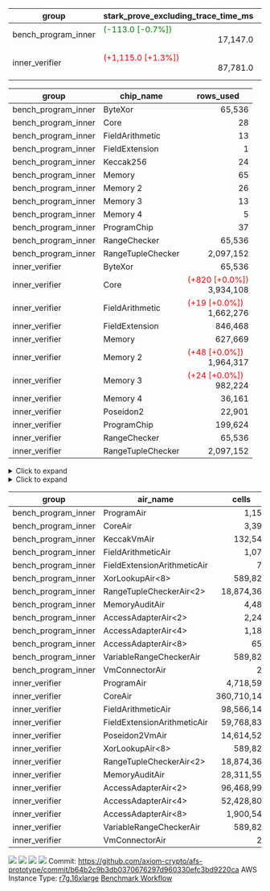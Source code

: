 | group | stark_prove_excluding_trace_time_ms | total_cells | total_cells_used | total_proof_time_ms | trace_gen_time_ms | verify_program_compile_ms |
| --- | --- | --- | --- | --- | --- | --- |
| bench_program_inner | <span style="color: green">(-113.0 [-0.7%])</span> <div style='text-align: right'>17,147.0</div>  | <div style='text-align: right'>20,200,833</div>  | <div style='text-align: right'>2,308,931</div>  | <span style="color: green">(-113.0 [-0.7%])</span> <div style='text-align: right'>17,215.0</div>  | <div style='text-align: right'>68.0</div>  |  |
| inner_verifier | <span style="color: red">(+1,115.0 [+1.3%])</span> <div style='text-align: right'>87,781.0</div>  | <div style='text-align: right'>737,542,164</div>  | <span style="color: red">(+55,549 [+0.0%])</span> <div style='text-align: right'>404,604,561</div>  | <span style="color: green">(-128.0 [-0.1%])</span> <div style='text-align: right'>121,851.0</div>  | <span style="color: green">(-1,243.0 [-3.5%])</span> <div style='text-align: right'>34,070.0</div>  | <span style="color: red">(+1,502.0 [+3.3%])</span> <div style='text-align: right'>47,003.0</div>  |

| group | chip_name | rows_used |
| --- | --- | --- |
| bench_program_inner | ByteXor | <div style='text-align: right'>65,536</div>  |
| bench_program_inner | Core | <div style='text-align: right'>28</div>  |
| bench_program_inner | FieldArithmetic | <div style='text-align: right'>13</div>  |
| bench_program_inner | FieldExtension | <div style='text-align: right'>1</div>  |
| bench_program_inner | Keccak256 | <div style='text-align: right'>24</div>  |
| bench_program_inner | Memory | <div style='text-align: right'>65</div>  |
| bench_program_inner | Memory 2 | <div style='text-align: right'>26</div>  |
| bench_program_inner | Memory 3 | <div style='text-align: right'>13</div>  |
| bench_program_inner | Memory 4 | <div style='text-align: right'>5</div>  |
| bench_program_inner | ProgramChip | <div style='text-align: right'>37</div>  |
| bench_program_inner | RangeChecker | <div style='text-align: right'>65,536</div>  |
| bench_program_inner | RangeTupleChecker | <div style='text-align: right'>2,097,152</div>  |
| inner_verifier | ByteXor | <div style='text-align: right'>65,536</div>  |
| inner_verifier | Core | <span style="color: red">(+820 [+0.0%])</span> <div style='text-align: right'>3,934,108</div>  |
| inner_verifier | FieldArithmetic | <span style="color: red">(+19 [+0.0%])</span> <div style='text-align: right'>1,662,276</div>  |
| inner_verifier | FieldExtension | <div style='text-align: right'>846,468</div>  |
| inner_verifier | Memory | <div style='text-align: right'>627,669</div>  |
| inner_verifier | Memory 2 | <span style="color: red">(+48 [+0.0%])</span> <div style='text-align: right'>1,964,317</div>  |
| inner_verifier | Memory 3 | <span style="color: red">(+24 [+0.0%])</span> <div style='text-align: right'>982,224</div>  |
| inner_verifier | Memory 4 | <div style='text-align: right'>36,161</div>  |
| inner_verifier | Poseidon2 | <div style='text-align: right'>22,901</div>  |
| inner_verifier | ProgramChip | <div style='text-align: right'>199,624</div>  |
| inner_verifier | RangeChecker | <div style='text-align: right'>65,536</div>  |
| inner_verifier | RangeTupleChecker | <div style='text-align: right'>2,097,152</div>  |

<details>
<summary>Click to expand</summary>

| group | dsl_ir | opcode | frequency |
| --- | --- | --- | --- |
| bench_program_inner |  | JAL | <div style='text-align: right'>1</div>  |
| bench_program_inner |  | STOREW | <div style='text-align: right'>2</div>  |
| bench_program_inner | AddE | FE4ADD | <div style='text-align: right'>1</div>  |
| bench_program_inner | AddF | ADD | <div style='text-align: right'>1</div>  |
| bench_program_inner | AddVI | ADD | <div style='text-align: right'>6</div>  |
| bench_program_inner | Alloc | ADD | <div style='text-align: right'>2</div>  |
| bench_program_inner | Alloc | LOADW | <div style='text-align: right'>2</div>  |
| bench_program_inner | Alloc | MUL | <div style='text-align: right'>2</div>  |
| bench_program_inner | For | ADD | <div style='text-align: right'>2</div>  |
| bench_program_inner | For | BNE | <div style='text-align: right'>3</div>  |
| bench_program_inner | For | JAL | <div style='text-align: right'>1</div>  |
| bench_program_inner | For | STOREW | <div style='text-align: right'>1</div>  |
| bench_program_inner | Halt | TERMINATE | <div style='text-align: right'>1</div>  |
| bench_program_inner | IfEqI | BNE | <div style='text-align: right'>2</div>  |
| bench_program_inner | ImmE | STOREW | <div style='text-align: right'>8</div>  |
| bench_program_inner | ImmF | STOREW | <div style='text-align: right'>2</div>  |
| bench_program_inner | ImmV | STOREW | <div style='text-align: right'>3</div>  |
| bench_program_inner | Keccak256 | KECCAK256 | <div style='text-align: right'>1</div>  |
| bench_program_inner | StoreV | STOREW2 | <div style='text-align: right'>2</div>  |
| inner_verifier |  | JAL | <div style='text-align: right'>1</div>  |
| inner_verifier |  | STOREW | <div style='text-align: right'>2</div>  |
| inner_verifier | AddE | FE4ADD | <div style='text-align: right'>224,538</div>  |
| inner_verifier | AddEFFI | LOADW | <div style='text-align: right'>143</div>  |
| inner_verifier | AddEFFI | STOREW | <div style='text-align: right'>429</div>  |
| inner_verifier | AddEFI | ADD | <div style='text-align: right'>168</div>  |
| inner_verifier | AddEI | ADD | <div style='text-align: right'>67,876</div>  |
| inner_verifier | AddFI | ADD | <span style="color: red">(+19 [+0.1%])</span> <div style='text-align: right'>14,620</div>  |
| inner_verifier | AddV | ADD | <div style='text-align: right'>8,173</div>  |
| inner_verifier | AddVI | ADD | <div style='text-align: right'>293,941</div>  |
| inner_verifier | Alloc | ADD | <div style='text-align: right'>30,855</div>  |
| inner_verifier | Alloc | LOADW | <div style='text-align: right'>30,855</div>  |
| inner_verifier | Alloc | MUL | <div style='text-align: right'>18,311</div>  |
| inner_verifier | AssertEqE | BNE | <div style='text-align: right'>136</div>  |
| inner_verifier | AssertEqEI | BNE | <div style='text-align: right'>4</div>  |
| inner_verifier | AssertEqF | BNE | <div style='text-align: right'>4,894</div>  |
| inner_verifier | AssertEqV | BNE | <div style='text-align: right'>1,278</div>  |
| inner_verifier | AssertEqVI | BNE | <div style='text-align: right'>133</div>  |
| inner_verifier | CycleTrackerEnd | CT_END | <div style='text-align: right'>105,343</div>  |
| inner_verifier | CycleTrackerStart | CT_START | <div style='text-align: right'>105,343</div>  |
| inner_verifier | DivE | BBE4DIV | <div style='text-align: right'>195,641</div>  |
| inner_verifier | DivEIN | BBE4DIV | <div style='text-align: right'>31</div>  |
| inner_verifier | DivEIN | STOREW | <div style='text-align: right'>124</div>  |
| inner_verifier | DivFIN | DIV | <div style='text-align: right'>75</div>  |
| inner_verifier | For | ADD | <div style='text-align: right'>561,724</div>  |
| inner_verifier | For | BNE | <div style='text-align: right'>584,470</div>  |
| inner_verifier | For | JAL | <div style='text-align: right'>22,746</div>  |
| inner_verifier | For | LOADW | <div style='text-align: right'>1,071</div>  |
| inner_verifier | For | STOREW | <div style='text-align: right'>21,675</div>  |
| inner_verifier | Halt | TERMINATE | <div style='text-align: right'>1</div>  |
| inner_verifier | HintBitsF | HINT_BITS | <div style='text-align: right'>22</div>  |
| inner_verifier | HintInputVec | HINT_INPUT | <div style='text-align: right'>12,544</div>  |
| inner_verifier | IfEq | BNE | <div style='text-align: right'>6,653</div>  |
| inner_verifier | IfEqI | BNE | <div style='text-align: right'>127,291</div>  |
| inner_verifier | IfEqI | JAL | <span style="color: red">(+820 [+7.4%])</span> <div style='text-align: right'>11,974</div>  |
| inner_verifier | IfNe | BEQ | <div style='text-align: right'>9,555</div>  |
| inner_verifier | IfNe | JAL | <div style='text-align: right'>25</div>  |
| inner_verifier | IfNeI | BEQ | <div style='text-align: right'>1,077</div>  |
| inner_verifier | ImmE | STOREW | <div style='text-align: right'>12,384</div>  |
| inner_verifier | ImmF | STOREW | <div style='text-align: right'>15,711</div>  |
| inner_verifier | ImmV | STOREW | <div style='text-align: right'>23,015</div>  |
| inner_verifier | LoadE | LOADW | <div style='text-align: right'>42,584</div>  |
| inner_verifier | LoadE | LOADW2 | <div style='text-align: right'>805,528</div>  |
| inner_verifier | LoadF | LOADW | <div style='text-align: right'>13,948</div>  |
| inner_verifier | LoadF | LOADW2 | <div style='text-align: right'>300,282</div>  |
| inner_verifier | LoadV | LOADW | <div style='text-align: right'>14,878</div>  |
| inner_verifier | LoadV | LOADW2 | <div style='text-align: right'>75,195</div>  |
| inner_verifier | MulE | BBE4MUL | <div style='text-align: right'>409,566</div>  |
| inner_verifier | MulEF | MUL | <div style='text-align: right'>2,012</div>  |
| inner_verifier | MulEFI | MUL | <div style='text-align: right'>1,432</div>  |
| inner_verifier | MulEI | BBE4MUL | <div style='text-align: right'>2,599</div>  |
| inner_verifier | MulEI | STOREW | <div style='text-align: right'>10,396</div>  |
| inner_verifier | MulF | MUL | <div style='text-align: right'>26,293</div>  |
| inner_verifier | MulFI | MUL | <div style='text-align: right'>13</div>  |
| inner_verifier | MulV | MUL | <div style='text-align: right'>682</div>  |
| inner_verifier | MulVI | MUL | <div style='text-align: right'>11,081</div>  |
| inner_verifier | NegE | MUL | <div style='text-align: right'>188</div>  |
| inner_verifier | Poseidon2CompressBabyBear | COMP_POS2 | <div style='text-align: right'>9,870</div>  |
| inner_verifier | Poseidon2PermuteBabyBear | PERM_POS2 | <div style='text-align: right'>13,031</div>  |
| inner_verifier | StoreE | STOREW | <div style='text-align: right'>12,600</div>  |
| inner_verifier | StoreE | STOREW2 | <div style='text-align: right'>12,516</div>  |
| inner_verifier | StoreF | STOREW | <div style='text-align: right'>13,398</div>  |
| inner_verifier | StoreF | STOREW2 | <div style='text-align: right'>102,853</div>  |
| inner_verifier | StoreHintWord | ADD | <div style='text-align: right'>214,578</div>  |
| inner_verifier | StoreHintWord | SHINTW | <div style='text-align: right'>227,804</div>  |
| inner_verifier | StoreV | STOREW | <div style='text-align: right'>1,672</div>  |
| inner_verifier | StoreV | STOREW2 | <div style='text-align: right'>30,433</div>  |
| inner_verifier | SubE | FE4SUB | <div style='text-align: right'>14,093</div>  |
| inner_verifier | SubEF | LOADW | <div style='text-align: right'>1,171,122</div>  |
| inner_verifier | SubEF | SUB | <div style='text-align: right'>390,374</div>  |
| inner_verifier | SubEFI | ADD | <div style='text-align: right'>1,288</div>  |
| inner_verifier | SubEI | ADD | <div style='text-align: right'>248</div>  |
| inner_verifier | SubV | SUB | <div style='text-align: right'>16,519</div>  |
| inner_verifier | SubVI | SUB | <div style='text-align: right'>1,384</div>  |
| inner_verifier | SubVIN | SUB | <div style='text-align: right'>441</div>  |

</details>

<details>
<summary>Click to expand</summary>

| group | air_name | dsl_ir | opcode | cells_used |
| --- | --- | --- | --- | --- |
| bench_program_inner | Audit |  | JAL | <div style='text-align: right'>19</div>  |
| bench_program_inner | CoreAir |  | JAL | <div style='text-align: right'>62</div>  |
| bench_program_inner | Audit |  | STOREW | <div style='text-align: right'>38</div>  |
| bench_program_inner | CoreAir |  | STOREW | <div style='text-align: right'>124</div>  |
| bench_program_inner | AccessAdapter<2> | AddE | FE4ADD | <div style='text-align: right'>66</div>  |
| bench_program_inner | AccessAdapter<4> | AddE | FE4ADD | <div style='text-align: right'>39</div>  |
| bench_program_inner | Audit | AddE | FE4ADD | <div style='text-align: right'>76</div>  |
| bench_program_inner | FieldExtensionArithmeticAir | AddE | FE4ADD | <div style='text-align: right'>41</div>  |
| bench_program_inner | Audit | AddF | ADD | <div style='text-align: right'>19</div>  |
| bench_program_inner | FieldArithmeticAir | AddF | ADD | <div style='text-align: right'>31</div>  |
| bench_program_inner | Audit | AddVI | ADD | <div style='text-align: right'>38</div>  |
| bench_program_inner | FieldArithmeticAir | AddVI | ADD | <div style='text-align: right'>186</div>  |
| bench_program_inner | FieldArithmeticAir | Alloc | ADD | <div style='text-align: right'>62</div>  |
| bench_program_inner | Audit | Alloc | LOADW | <div style='text-align: right'>38</div>  |
| bench_program_inner | CoreAir | Alloc | LOADW | <div style='text-align: right'>124</div>  |
| bench_program_inner | FieldArithmeticAir | Alloc | MUL | <div style='text-align: right'>62</div>  |
| bench_program_inner | FieldArithmeticAir | For | ADD | <div style='text-align: right'>62</div>  |
| bench_program_inner | CoreAir | For | BNE | <div style='text-align: right'>186</div>  |
| bench_program_inner | CoreAir | For | JAL | <div style='text-align: right'>62</div>  |
| bench_program_inner | Audit | For | STOREW | <div style='text-align: right'>19</div>  |
| bench_program_inner | CoreAir | For | STOREW | <div style='text-align: right'>62</div>  |
| bench_program_inner | CoreAir | Halt | TERMINATE | <div style='text-align: right'>62</div>  |
| bench_program_inner | CoreAir | IfEqI | BNE | <div style='text-align: right'>124</div>  |
| bench_program_inner | Audit | ImmE | STOREW | <div style='text-align: right'>152</div>  |
| bench_program_inner | CoreAir | ImmE | STOREW | <div style='text-align: right'>496</div>  |
| bench_program_inner | Audit | ImmF | STOREW | <div style='text-align: right'>38</div>  |
| bench_program_inner | CoreAir | ImmF | STOREW | <div style='text-align: right'>124</div>  |
| bench_program_inner | Audit | ImmV | STOREW | <div style='text-align: right'>38</div>  |
| bench_program_inner | CoreAir | ImmV | STOREW | <div style='text-align: right'>186</div>  |
| bench_program_inner | AccessAdapter<2> | Keccak256 | KECCAK256 | <div style='text-align: right'>220</div>  |
| bench_program_inner | AccessAdapter<4> | Keccak256 | KECCAK256 | <div style='text-align: right'>130</div>  |
| bench_program_inner | AccessAdapter<8> | Keccak256 | KECCAK256 | <div style='text-align: right'>85</div>  |
| bench_program_inner | Audit | Keccak256 | KECCAK256 | <div style='text-align: right'>722</div>  |
| bench_program_inner | KeccakVmAir | Keccak256 | KECCAK256 | <div style='text-align: right'>76,752</div>  |
| bench_program_inner | Audit | StoreV | STOREW2 | <div style='text-align: right'>38</div>  |
| bench_program_inner | CoreAir | StoreV | STOREW2 | <div style='text-align: right'>124</div>  |
| inner_verifier | Audit |  | JAL | <div style='text-align: right'>19</div>  |
| inner_verifier | CoreAir |  | JAL | <div style='text-align: right'>66</div>  |
| inner_verifier | Audit |  | STOREW | <div style='text-align: right'>38</div>  |
| inner_verifier | CoreAir |  | STOREW | <div style='text-align: right'>132</div>  |
| inner_verifier | AccessAdapter<2> | AddE | FE4ADD | <div style='text-align: right'>1,112,012</div>  |
| inner_verifier | AccessAdapter<4> | AddE | FE4ADD | <div style='text-align: right'>657,098</div>  |
| inner_verifier | Audit | AddE | FE4ADD | <div style='text-align: right'>2,077,764</div>  |
| inner_verifier | FieldExtensionArithmeticAir | AddE | FE4ADD | <div style='text-align: right'>9,206,058</div>  |
| inner_verifier | AccessAdapter<2> | AddEFFI | LOADW | <div style='text-align: right'>1,089</div>  |
| inner_verifier | AccessAdapter<4> | AddEFFI | LOADW | <div style='text-align: right'>1,287</div>  |
| inner_verifier | Audit | AddEFFI | LOADW | <div style='text-align: right'>380</div>  |
| inner_verifier | CoreAir | AddEFFI | LOADW | <div style='text-align: right'>9,438</div>  |
| inner_verifier | AccessAdapter<2> | AddEFFI | STOREW | <div style='text-align: right'>1,089</div>  |
| inner_verifier | Audit | AddEFFI | STOREW | <div style='text-align: right'>1,140</div>  |
| inner_verifier | CoreAir | AddEFFI | STOREW | <div style='text-align: right'>28,314</div>  |
| inner_verifier | AccessAdapter<2> | AddEFI | ADD | <div style='text-align: right'>572</div>  |
| inner_verifier | AccessAdapter<4> | AddEFI | ADD | <div style='text-align: right'>338</div>  |
| inner_verifier | Audit | AddEFI | ADD | <div style='text-align: right'>2,052</div>  |
| inner_verifier | FieldArithmeticAir | AddEFI | ADD | <div style='text-align: right'>5,208</div>  |
| inner_verifier | AccessAdapter<2> | AddEI | ADD | <span style="color: red">(+264 [+0.1%])</span> <div style='text-align: right'>377,058</div>  |
| inner_verifier | AccessAdapter<4> | AddEI | ADD | <span style="color: red">(+156 [+0.1%])</span> <div style='text-align: right'>222,807</div>  |
| inner_verifier | Audit | AddEI | ADD | <div style='text-align: right'>1,132,096</div>  |
| inner_verifier | FieldArithmeticAir | AddEI | ADD | <div style='text-align: right'>2,104,156</div>  |
| inner_verifier | Audit | AddFI | ADD | <div style='text-align: right'>437</div>  |
| inner_verifier | FieldArithmeticAir | AddFI | ADD | <span style="color: red">(+589 [+0.1%])</span> <div style='text-align: right'>453,220</div>  |
| inner_verifier | Audit | AddV | ADD | <div style='text-align: right'>38</div>  |
| inner_verifier | FieldArithmeticAir | AddV | ADD | <div style='text-align: right'>253,363</div>  |
| inner_verifier | Audit | AddVI | ADD | <div style='text-align: right'>14,953</div>  |
| inner_verifier | FieldArithmeticAir | AddVI | ADD | <div style='text-align: right'>9,112,171</div>  |
| inner_verifier | FieldArithmeticAir | Alloc | ADD | <div style='text-align: right'>956,505</div>  |
| inner_verifier | Audit | Alloc | LOADW | <div style='text-align: right'>1,634</div>  |
| inner_verifier | CoreAir | Alloc | LOADW | <div style='text-align: right'>2,036,430</div>  |
| inner_verifier | AccessAdapter<2> | Alloc | MUL | <div style='text-align: right'>22</div>  |
| inner_verifier | AccessAdapter<4> | Alloc | MUL | <div style='text-align: right'>26</div>  |
| inner_verifier | FieldArithmeticAir | Alloc | MUL | <div style='text-align: right'>567,641</div>  |
| inner_verifier | AccessAdapter<2> | AssertEqE | BNE | <div style='text-align: right'>748</div>  |
| inner_verifier | AccessAdapter<4> | AssertEqE | BNE | <div style='text-align: right'>442</div>  |
| inner_verifier | CoreAir | AssertEqE | BNE | <div style='text-align: right'>8,976</div>  |
| inner_verifier | AccessAdapter<2> | AssertEqEI | BNE | <div style='text-align: right'>22</div>  |
| inner_verifier | AccessAdapter<4> | AssertEqEI | BNE | <div style='text-align: right'>13</div>  |
| inner_verifier | CoreAir | AssertEqEI | BNE | <div style='text-align: right'>264</div>  |
| inner_verifier | CoreAir | AssertEqF | BNE | <div style='text-align: right'>323,004</div>  |
| inner_verifier | CoreAir | AssertEqV | BNE | <div style='text-align: right'>84,348</div>  |
| inner_verifier | CoreAir | AssertEqVI | BNE | <div style='text-align: right'>8,778</div>  |
| inner_verifier | CoreAir | CycleTrackerEnd | CT_END | <div style='text-align: right'>6,952,638</div>  |
| inner_verifier | CoreAir | CycleTrackerStart | CT_START | <div style='text-align: right'>6,952,638</div>  |
| inner_verifier | AccessAdapter<2> | DivE | BBE4DIV | <div style='text-align: right'>8,588,536</div>  |
| inner_verifier | AccessAdapter<4> | DivE | BBE4DIV | <div style='text-align: right'>5,075,044</div>  |
| inner_verifier | FieldExtensionArithmeticAir | DivE | BBE4DIV | <div style='text-align: right'>8,021,281</div>  |
| inner_verifier | AccessAdapter<2> | DivEIN | BBE4DIV | <div style='text-align: right'>1,232</div>  |
| inner_verifier | AccessAdapter<4> | DivEIN | BBE4DIV | <div style='text-align: right'>728</div>  |
| inner_verifier | Audit | DivEIN | BBE4DIV | <div style='text-align: right'>304</div>  |
| inner_verifier | FieldExtensionArithmeticAir | DivEIN | BBE4DIV | <div style='text-align: right'>1,271</div>  |
| inner_verifier | AccessAdapter<2> | DivEIN | STOREW | <div style='text-align: right'>440</div>  |
| inner_verifier | AccessAdapter<4> | DivEIN | STOREW | <div style='text-align: right'>117</div>  |
| inner_verifier | CoreAir | DivEIN | STOREW | <div style='text-align: right'>8,184</div>  |
| inner_verifier | FieldArithmeticAir | DivFIN | DIV | <div style='text-align: right'>2,325</div>  |
| inner_verifier | FieldArithmeticAir | For | ADD | <div style='text-align: right'>17,413,444</div>  |
| inner_verifier | CoreAir | For | BNE | <div style='text-align: right'>38,575,020</div>  |
| inner_verifier | AccessAdapter<2> | For | JAL | <div style='text-align: right'>484</div>  |
| inner_verifier | AccessAdapter<4> | For | JAL | <div style='text-align: right'>572</div>  |
| inner_verifier | CoreAir | For | JAL | <div style='text-align: right'>1,501,236</div>  |
| inner_verifier | Audit | For | LOADW | <div style='text-align: right'>399</div>  |
| inner_verifier | CoreAir | For | LOADW | <div style='text-align: right'>70,686</div>  |
| inner_verifier | Audit | For | STOREW | <div style='text-align: right'>969</div>  |
| inner_verifier | CoreAir | For | STOREW | <div style='text-align: right'>1,430,550</div>  |
| inner_verifier | CoreAir | Halt | TERMINATE | <div style='text-align: right'>66</div>  |
| inner_verifier | CoreAir | HintBitsF | HINT_BITS | <div style='text-align: right'>1,452</div>  |
| inner_verifier | CoreAir | HintInputVec | HINT_INPUT | <div style='text-align: right'>827,904</div>  |
| inner_verifier | CoreAir | IfEq | BNE | <div style='text-align: right'>439,098</div>  |
| inner_verifier | CoreAir | IfEqI | BNE | <div style='text-align: right'>8,401,206</div>  |
| inner_verifier | CoreAir | IfEqI | JAL | <span style="color: red">(+54,120 [+7.4%])</span> <div style='text-align: right'>790,284</div>  |
| inner_verifier | CoreAir | IfNe | BEQ | <div style='text-align: right'>630,630</div>  |
| inner_verifier | CoreAir | IfNe | JAL | <div style='text-align: right'>1,650</div>  |
| inner_verifier | CoreAir | IfNeI | BEQ | <div style='text-align: right'>71,082</div>  |
| inner_verifier | AccessAdapter<2> | ImmE | STOREW | <div style='text-align: right'>3,300</div>  |
| inner_verifier | AccessAdapter<4> | ImmE | STOREW | <div style='text-align: right'>1,950</div>  |
| inner_verifier | Audit | ImmE | STOREW | <div style='text-align: right'>214,624</div>  |
| inner_verifier | CoreAir | ImmE | STOREW | <div style='text-align: right'>817,344</div>  |
| inner_verifier | Audit | ImmF | STOREW | <div style='text-align: right'>2,337</div>  |
| inner_verifier | CoreAir | ImmF | STOREW | <div style='text-align: right'>1,036,926</div>  |
| inner_verifier | Audit | ImmV | STOREW | <div style='text-align: right'>15,048</div>  |
| inner_verifier | CoreAir | ImmV | STOREW | <div style='text-align: right'>1,518,990</div>  |
| inner_verifier | AccessAdapter<2> | LoadE | LOADW | <div style='text-align: right'>66,836</div>  |
| inner_verifier | AccessAdapter<4> | LoadE | LOADW | <div style='text-align: right'>39,494</div>  |
| inner_verifier | Audit | LoadE | LOADW | <div style='text-align: right'>503,120</div>  |
| inner_verifier | CoreAir | LoadE | LOADW | <div style='text-align: right'>2,810,544</div>  |
| inner_verifier | AccessAdapter<2> | LoadE | LOADW2 | <div style='text-align: right'>29,634</div>  |
| inner_verifier | AccessAdapter<4> | LoadE | LOADW2 | <div style='text-align: right'>17,511</div>  |
| inner_verifier | Audit | LoadE | LOADW2 | <div style='text-align: right'>76</div>  |
| inner_verifier | CoreAir | LoadE | LOADW2 | <div style='text-align: right'>53,164,848</div>  |
| inner_verifier | AccessAdapter<2> | LoadF | LOADW | <div style='text-align: right'>26,796</div>  |
| inner_verifier | AccessAdapter<4> | LoadF | LOADW | <div style='text-align: right'>15,834</div>  |
| inner_verifier | AccessAdapter<8> | LoadF | LOADW | <div style='text-align: right'>10,353</div>  |
| inner_verifier | Audit | LoadF | LOADW | <div style='text-align: right'>494</div>  |
| inner_verifier | CoreAir | LoadF | LOADW | <div style='text-align: right'>920,568</div>  |
| inner_verifier | AccessAdapter<2> | LoadF | LOADW2 | <div style='text-align: right'>693</div>  |
| inner_verifier | AccessAdapter<4> | LoadF | LOADW2 | <div style='text-align: right'>416</div>  |
| inner_verifier | AccessAdapter<8> | LoadF | LOADW2 | <div style='text-align: right'>459</div>  |
| inner_verifier | Audit | LoadF | LOADW2 | <div style='text-align: right'>532</div>  |
| inner_verifier | CoreAir | LoadF | LOADW2 | <div style='text-align: right'>19,818,612</div>  |
| inner_verifier | Audit | LoadV | LOADW | <div style='text-align: right'>13,794</div>  |
| inner_verifier | CoreAir | LoadV | LOADW | <div style='text-align: right'>981,948</div>  |
| inner_verifier | Audit | LoadV | LOADW2 | <div style='text-align: right'>1,615</div>  |
| inner_verifier | CoreAir | LoadV | LOADW2 | <div style='text-align: right'>4,962,870</div>  |
| inner_verifier | AccessAdapter<2> | MulE | BBE4MUL | <span style="color: red">(+264 [+0.1%])</span> <div style='text-align: right'>500,984</div>  |
| inner_verifier | AccessAdapter<4> | MulE | BBE4MUL | <span style="color: red">(+156 [+0.1%])</span> <div style='text-align: right'>296,036</div>  |
| inner_verifier | Audit | MulE | BBE4MUL | <div style='text-align: right'>1,215,620</div>  |
| inner_verifier | FieldExtensionArithmeticAir | MulE | BBE4MUL | <div style='text-align: right'>16,792,206</div>  |
| inner_verifier | AccessAdapter<2> | MulEF | MUL | <div style='text-align: right'>10,208</div>  |
| inner_verifier | AccessAdapter<4> | MulEF | MUL | <div style='text-align: right'>6,032</div>  |
| inner_verifier | Audit | MulEF | MUL | <div style='text-align: right'>608</div>  |
| inner_verifier | FieldArithmeticAir | MulEF | MUL | <div style='text-align: right'>62,372</div>  |
| inner_verifier | AccessAdapter<2> | MulEFI | MUL | <div style='text-align: right'>1,694</div>  |
| inner_verifier | AccessAdapter<4> | MulEFI | MUL | <div style='text-align: right'>1,001</div>  |
| inner_verifier | Audit | MulEFI | MUL | <div style='text-align: right'>24,244</div>  |
| inner_verifier | FieldArithmeticAir | MulEFI | MUL | <div style='text-align: right'>44,392</div>  |
| inner_verifier | AccessAdapter<2> | MulEI | BBE4MUL | <div style='text-align: right'>158,796</div>  |
| inner_verifier | AccessAdapter<4> | MulEI | BBE4MUL | <div style='text-align: right'>93,834</div>  |
| inner_verifier | Audit | MulEI | BBE4MUL | <div style='text-align: right'>154,660</div>  |
| inner_verifier | FieldExtensionArithmeticAir | MulEI | BBE4MUL | <div style='text-align: right'>106,559</div>  |
| inner_verifier | AccessAdapter<2> | MulEI | STOREW | <div style='text-align: right'>56,892</div>  |
| inner_verifier | AccessAdapter<4> | MulEI | STOREW | <div style='text-align: right'>33,462</div>  |
| inner_verifier | Audit | MulEI | STOREW | <div style='text-align: right'>57</div>  |
| inner_verifier | CoreAir | MulEI | STOREW | <div style='text-align: right'>686,136</div>  |
| inner_verifier | Audit | MulF | MUL | <div style='text-align: right'>19</div>  |
| inner_verifier | FieldArithmeticAir | MulF | MUL | <div style='text-align: right'>815,083</div>  |
| inner_verifier | Audit | MulFI | MUL | <div style='text-align: right'>19</div>  |
| inner_verifier | FieldArithmeticAir | MulFI | MUL | <div style='text-align: right'>403</div>  |
| inner_verifier | Audit | MulV | MUL | <div style='text-align: right'>12,901</div>  |
| inner_verifier | FieldArithmeticAir | MulV | MUL | <div style='text-align: right'>21,142</div>  |
| inner_verifier | Audit | MulVI | MUL | <div style='text-align: right'>133</div>  |
| inner_verifier | FieldArithmeticAir | MulVI | MUL | <div style='text-align: right'>343,511</div>  |
| inner_verifier | AccessAdapter<2> | NegE | MUL | <div style='text-align: right'>1,210</div>  |
| inner_verifier | AccessAdapter<4> | NegE | MUL | <div style='text-align: right'>715</div>  |
| inner_verifier | Audit | NegE | MUL | <div style='text-align: right'>2,356</div>  |
| inner_verifier | FieldArithmeticAir | NegE | MUL | <div style='text-align: right'>5,828</div>  |
| inner_verifier | AccessAdapter<2> | Poseidon2CompressBabyBear | COMP_POS2 | <div style='text-align: right'>414,876</div>  |
| inner_verifier | AccessAdapter<4> | Poseidon2CompressBabyBear | COMP_POS2 | <div style='text-align: right'>245,154</div>  |
| inner_verifier | AccessAdapter<8> | Poseidon2CompressBabyBear | COMP_POS2 | <div style='text-align: right'>160,293</div>  |
| inner_verifier | Poseidon2VmAir<BabyBear> | Poseidon2CompressBabyBear | COMP_POS2 | <div style='text-align: right'>4,125,660</div>  |
| inner_verifier | AccessAdapter<2> | Poseidon2PermuteBabyBear | PERM_POS2 | <div style='text-align: right'>615,505</div>  |
| inner_verifier | AccessAdapter<4> | Poseidon2PermuteBabyBear | PERM_POS2 | <div style='text-align: right'>364,130</div>  |
| inner_verifier | AccessAdapter<8> | Poseidon2PermuteBabyBear | PERM_POS2 | <div style='text-align: right'>239,904</div>  |
| inner_verifier | Poseidon2VmAir<BabyBear> | Poseidon2PermuteBabyBear | PERM_POS2 | <div style='text-align: right'>5,446,958</div>  |
| inner_verifier | AccessAdapter<2> | StoreE | STOREW | <div style='text-align: right'>9,746</div>  |
| inner_verifier | AccessAdapter<4> | StoreE | STOREW | <div style='text-align: right'>5,759</div>  |
| inner_verifier | Audit | StoreE | STOREW | <div style='text-align: right'>239,400</div>  |
| inner_verifier | CoreAir | StoreE | STOREW | <div style='text-align: right'>831,600</div>  |
| inner_verifier | AccessAdapter<2> | StoreE | STOREW2 | <div style='text-align: right'>48,972</div>  |
| inner_verifier | AccessAdapter<4> | StoreE | STOREW2 | <div style='text-align: right'>28,938</div>  |
| inner_verifier | Audit | StoreE | STOREW2 | <div style='text-align: right'>35,112</div>  |
| inner_verifier | CoreAir | StoreE | STOREW2 | <div style='text-align: right'>826,056</div>  |
| inner_verifier | Audit | StoreF | STOREW | <div style='text-align: right'>254,562</div>  |
| inner_verifier | CoreAir | StoreF | STOREW | <div style='text-align: right'>884,268</div>  |
| inner_verifier | AccessAdapter<2> | StoreF | STOREW2 | <div style='text-align: right'>522,357</div>  |
| inner_verifier | AccessAdapter<4> | StoreF | STOREW2 | <div style='text-align: right'>309,088</div>  |
| inner_verifier | AccessAdapter<8> | StoreF | STOREW2 | <div style='text-align: right'>203,728</div>  |
| inner_verifier | Audit | StoreF | STOREW2 | <div style='text-align: right'>71,592</div>  |
| inner_verifier | CoreAir | StoreF | STOREW2 | <div style='text-align: right'>6,788,298</div>  |
| inner_verifier | FieldArithmeticAir | StoreHintWord | ADD | <div style='text-align: right'>6,651,918</div>  |
| inner_verifier | Audit | StoreHintWord | SHINTW | <div style='text-align: right'>4,328,276</div>  |
| inner_verifier | CoreAir | StoreHintWord | SHINTW | <div style='text-align: right'>15,035,064</div>  |
| inner_verifier | Audit | StoreV | STOREW | <div style='text-align: right'>31,768</div>  |
| inner_verifier | CoreAir | StoreV | STOREW | <div style='text-align: right'>110,352</div>  |
| inner_verifier | Audit | StoreV | STOREW2 | <div style='text-align: right'>575,548</div>  |
| inner_verifier | CoreAir | StoreV | STOREW2 | <div style='text-align: right'>2,008,578</div>  |
| inner_verifier | AccessAdapter<2> | SubE | FE4SUB | <div style='text-align: right'>464,970</div>  |
| inner_verifier | AccessAdapter<4> | SubE | FE4SUB | <div style='text-align: right'>274,755</div>  |
| inner_verifier | Audit | SubE | FE4SUB | <div style='text-align: right'>958,132</div>  |
| inner_verifier | FieldExtensionArithmeticAir | SubE | FE4SUB | <div style='text-align: right'>577,813</div>  |
| inner_verifier | AccessAdapter<2> | SubEF | LOADW | <div style='text-align: right'>4,294,114</div>  |
| inner_verifier | CoreAir | SubEF | LOADW | <div style='text-align: right'>77,294,052</div>  |
| inner_verifier | AccessAdapter<2> | SubEF | SUB | <div style='text-align: right'>4,294,114</div>  |
| inner_verifier | AccessAdapter<4> | SubEF | SUB | <div style='text-align: right'>5,074,862</div>  |
| inner_verifier | FieldArithmeticAir | SubEF | SUB | <div style='text-align: right'>12,101,594</div>  |
| inner_verifier | AccessAdapter<2> | SubEFI | ADD | <div style='text-align: right'>506</div>  |
| inner_verifier | AccessAdapter<4> | SubEFI | ADD | <div style='text-align: right'>299</div>  |
| inner_verifier | Audit | SubEFI | ADD | <div style='text-align: right'>22,800</div>  |
| inner_verifier | FieldArithmeticAir | SubEFI | ADD | <div style='text-align: right'>39,928</div>  |
| inner_verifier | AccessAdapter<2> | SubEI | ADD | <div style='text-align: right'>1,980</div>  |
| inner_verifier | AccessAdapter<4> | SubEI | ADD | <div style='text-align: right'>1,170</div>  |
| inner_verifier | Audit | SubEI | ADD | <div style='text-align: right'>608</div>  |
| inner_verifier | FieldArithmeticAir | SubEI | ADD | <div style='text-align: right'>7,688</div>  |
| inner_verifier | Audit | SubV | SUB | <div style='text-align: right'>76</div>  |
| inner_verifier | FieldArithmeticAir | SubV | SUB | <div style='text-align: right'>512,089</div>  |
| inner_verifier | Audit | SubVI | SUB | <div style='text-align: right'>13,357</div>  |
| inner_verifier | FieldArithmeticAir | SubVI | SUB | <div style='text-align: right'>42,904</div>  |
| inner_verifier | FieldArithmeticAir | SubVIN | SUB | <div style='text-align: right'>13,671</div>  |

</details>

| group | air_name | cells | constraints | interactions | main_cols | perm_cols | prep_cols | quotient_deg | rows |
| --- | --- | --- | --- | --- | --- | --- | --- | --- | --- |
| bench_program_inner | ProgramAir<BabyBear> | <div style='text-align: right'>1,152</div>  | <div style='text-align: right'>4</div>  | <div style='text-align: right'>1</div>  | <div style='text-align: right'>10</div>  | <div style='text-align: right'>8</div>  |  | <div style='text-align: right'>1</div>  | <div style='text-align: right'>64</div>  |
| bench_program_inner | CoreAir | <div style='text-align: right'>3,392</div>  | <div style='text-align: right'>115</div>  | <div style='text-align: right'>19</div>  | <div style='text-align: right'>62</div>  | <div style='text-align: right'>44</div>  |  | <div style='text-align: right'>2</div>  | <div style='text-align: right'>32</div>  |
| bench_program_inner | KeccakVmAir | <div style='text-align: right'>132,544</div>  | <div style='text-align: right'>2,251</div>  | <div style='text-align: right'>235</div>  | <div style='text-align: right'>3,198</div>  | <div style='text-align: right'>944</div>  |  | <div style='text-align: right'>2</div>  | <div style='text-align: right'>32</div>  |
| bench_program_inner | FieldArithmeticAir | <div style='text-align: right'>1,072</div>  | <div style='text-align: right'>28</div>  | <div style='text-align: right'>15</div>  | <div style='text-align: right'>31</div>  | <div style='text-align: right'>36</div>  |  | <div style='text-align: right'>2</div>  | <div style='text-align: right'>16</div>  |
| bench_program_inner | FieldExtensionArithmeticAir | <div style='text-align: right'>77</div>  | <div style='text-align: right'>28</div>  | <div style='text-align: right'>15</div>  | <div style='text-align: right'>41</div>  | <div style='text-align: right'>36</div>  |  | <div style='text-align: right'>2</div>  | <div style='text-align: right'>1</div>  |
| bench_program_inner | XorLookupAir<8> | <div style='text-align: right'>589,824</div>  | <div style='text-align: right'>4</div>  | <div style='text-align: right'>1</div>  | <div style='text-align: right'>1</div>  | <div style='text-align: right'>8</div>  | <div style='text-align: right'>3</div>  | <div style='text-align: right'>1</div>  | <div style='text-align: right'>65,536</div>  |
| bench_program_inner | RangeTupleCheckerAir<2> | <div style='text-align: right'>18,874,368</div>  | <div style='text-align: right'>4</div>  | <div style='text-align: right'>1</div>  | <div style='text-align: right'>1</div>  | <div style='text-align: right'>8</div>  | <div style='text-align: right'>2</div>  | <div style='text-align: right'>1</div>  | <div style='text-align: right'>2,097,152</div>  |
| bench_program_inner | MemoryAuditAir | <div style='text-align: right'>4,480</div>  | <div style='text-align: right'>21</div>  | <div style='text-align: right'>6</div>  | <div style='text-align: right'>19</div>  | <div style='text-align: right'>16</div>  |  | <div style='text-align: right'>2</div>  | <div style='text-align: right'>128</div>  |
| bench_program_inner | AccessAdapterAir<2> | <div style='text-align: right'>2,240</div>  | <div style='text-align: right'>14</div>  | <div style='text-align: right'>5</div>  | <div style='text-align: right'>11</div>  | <div style='text-align: right'>24</div>  |  | <div style='text-align: right'>2</div>  | <div style='text-align: right'>64</div>  |
| bench_program_inner | AccessAdapterAir<4> | <div style='text-align: right'>1,184</div>  | <div style='text-align: right'>14</div>  | <div style='text-align: right'>5</div>  | <div style='text-align: right'>13</div>  | <div style='text-align: right'>24</div>  |  | <div style='text-align: right'>2</div>  | <div style='text-align: right'>32</div>  |
| bench_program_inner | AccessAdapterAir<8> | <div style='text-align: right'>656</div>  | <div style='text-align: right'>14</div>  | <div style='text-align: right'>5</div>  | <div style='text-align: right'>17</div>  | <div style='text-align: right'>24</div>  |  | <div style='text-align: right'>2</div>  | <div style='text-align: right'>16</div>  |
| bench_program_inner | VariableRangeCheckerAir | <div style='text-align: right'>589,824</div>  | <div style='text-align: right'>4</div>  | <div style='text-align: right'>1</div>  | <div style='text-align: right'>1</div>  | <div style='text-align: right'>8</div>  | <div style='text-align: right'>2</div>  | <div style='text-align: right'>1</div>  | <div style='text-align: right'>65,536</div>  |
| bench_program_inner | VmConnectorAir | <div style='text-align: right'>20</div>  | <div style='text-align: right'>4</div>  | <div style='text-align: right'>2</div>  | <div style='text-align: right'>2</div>  | <div style='text-align: right'>8</div>  | <div style='text-align: right'>1</div>  | <div style='text-align: right'>2</div>  | <div style='text-align: right'>2</div>  |
| inner_verifier | ProgramAir<BabyBear> | <div style='text-align: right'>4,718,592</div>  | <div style='text-align: right'>4</div>  | <div style='text-align: right'>1</div>  | <div style='text-align: right'>10</div>  | <div style='text-align: right'>8</div>  |  | <div style='text-align: right'>1</div>  | <div style='text-align: right'>262,144</div>  |
| inner_verifier | CoreAir | <div style='text-align: right'>360,710,144</div>  | <div style='text-align: right'>113</div>  | <div style='text-align: right'>19</div>  | <div style='text-align: right'>66</div>  | <div style='text-align: right'>20</div>  |  | <div style='text-align: right'>8</div>  | <div style='text-align: right'>4,194,304</div>  |
| inner_verifier | FieldArithmeticAir | <div style='text-align: right'>98,566,144</div>  | <div style='text-align: right'>23</div>  | <div style='text-align: right'>15</div>  | <div style='text-align: right'>31</div>  | <div style='text-align: right'>16</div>  |  | <div style='text-align: right'>8</div>  | <div style='text-align: right'>2,097,152</div>  |
| inner_verifier | FieldExtensionArithmeticAir | <div style='text-align: right'>59,768,832</div>  | <div style='text-align: right'>23</div>  | <div style='text-align: right'>15</div>  | <div style='text-align: right'>41</div>  | <div style='text-align: right'>16</div>  |  | <div style='text-align: right'>8</div>  | <div style='text-align: right'>1,048,576</div>  |
| inner_verifier | Poseidon2VmAir<BabyBear> | <div style='text-align: right'>14,614,528</div>  | <div style='text-align: right'>373</div>  | <div style='text-align: right'>32</div>  | <div style='text-align: right'>418</div>  | <div style='text-align: right'>28</div>  |  | <div style='text-align: right'>8</div>  | <div style='text-align: right'>32,768</div>  |
| inner_verifier | XorLookupAir<8> | <div style='text-align: right'>589,824</div>  | <div style='text-align: right'>4</div>  | <div style='text-align: right'>1</div>  | <div style='text-align: right'>1</div>  | <div style='text-align: right'>8</div>  | <div style='text-align: right'>3</div>  | <div style='text-align: right'>1</div>  | <div style='text-align: right'>65,536</div>  |
| inner_verifier | RangeTupleCheckerAir<2> | <div style='text-align: right'>18,874,368</div>  | <div style='text-align: right'>4</div>  | <div style='text-align: right'>1</div>  | <div style='text-align: right'>1</div>  | <div style='text-align: right'>8</div>  | <div style='text-align: right'>2</div>  | <div style='text-align: right'>1</div>  | <div style='text-align: right'>2,097,152</div>  |
| inner_verifier | MemoryAuditAir | <div style='text-align: right'>28,311,552</div>  | <div style='text-align: right'>19</div>  | <div style='text-align: right'>6</div>  | <div style='text-align: right'>19</div>  | <div style='text-align: right'>8</div>  |  | <div style='text-align: right'>8</div>  | <div style='text-align: right'>1,048,576</div>  |
| inner_verifier | AccessAdapterAir<2> | <div style='text-align: right'>96,468,992</div>  | <div style='text-align: right'>11</div>  | <div style='text-align: right'>5</div>  | <div style='text-align: right'>11</div>  | <div style='text-align: right'>12</div>  |  | <div style='text-align: right'>4</div>  | <div style='text-align: right'>4,194,304</div>  |
| inner_verifier | AccessAdapterAir<4> | <div style='text-align: right'>52,428,800</div>  | <div style='text-align: right'>11</div>  | <div style='text-align: right'>5</div>  | <div style='text-align: right'>13</div>  | <div style='text-align: right'>12</div>  |  | <div style='text-align: right'>4</div>  | <div style='text-align: right'>2,097,152</div>  |
| inner_verifier | AccessAdapterAir<8> | <div style='text-align: right'>1,900,544</div>  | <div style='text-align: right'>11</div>  | <div style='text-align: right'>5</div>  | <div style='text-align: right'>17</div>  | <div style='text-align: right'>12</div>  |  | <div style='text-align: right'>4</div>  | <div style='text-align: right'>65,536</div>  |
| inner_verifier | VariableRangeCheckerAir | <div style='text-align: right'>589,824</div>  | <div style='text-align: right'>4</div>  | <div style='text-align: right'>1</div>  | <div style='text-align: right'>1</div>  | <div style='text-align: right'>8</div>  | <div style='text-align: right'>2</div>  | <div style='text-align: right'>1</div>  | <div style='text-align: right'>65,536</div>  |
| inner_verifier | VmConnectorAir | <div style='text-align: right'>20</div>  | <div style='text-align: right'>4</div>  | <div style='text-align: right'>2</div>  | <div style='text-align: right'>2</div>  | <div style='text-align: right'>8</div>  | <div style='text-align: right'>1</div>  | <div style='text-align: right'>2</div>  | <div style='text-align: right'>2</div>  |



[![](https://axiom-public-data-staging-us-east-1.s3.us-east-1.amazonaws.com/benchmark/github/flamegraphs/b64b2c9b3db0370676297d960330efc3bd9220ca/small_e2e.dsl_ir.opcode.air_name.cells_used.reverse.svg)](https://axiom-public-data-staging-us-east-1.s3.us-east-1.amazonaws.com/benchmark/github/flamegraphs/b64b2c9b3db0370676297d960330efc3bd9220ca/small_e2e.dsl_ir.opcode.air_name.cells_used.reverse.svg)
[![](https://axiom-public-data-staging-us-east-1.s3.us-east-1.amazonaws.com/benchmark/github/flamegraphs/b64b2c9b3db0370676297d960330efc3bd9220ca/small_e2e.dsl_ir.opcode.air_name.cells_used.svg)](https://axiom-public-data-staging-us-east-1.s3.us-east-1.amazonaws.com/benchmark/github/flamegraphs/b64b2c9b3db0370676297d960330efc3bd9220ca/small_e2e.dsl_ir.opcode.air_name.cells_used.svg)
[![](https://axiom-public-data-staging-us-east-1.s3.us-east-1.amazonaws.com/benchmark/github/flamegraphs/b64b2c9b3db0370676297d960330efc3bd9220ca/small_e2e.dsl_ir.opcode.frequency.reverse.svg)](https://axiom-public-data-staging-us-east-1.s3.us-east-1.amazonaws.com/benchmark/github/flamegraphs/b64b2c9b3db0370676297d960330efc3bd9220ca/small_e2e.dsl_ir.opcode.frequency.reverse.svg)
[![](https://axiom-public-data-staging-us-east-1.s3.us-east-1.amazonaws.com/benchmark/github/flamegraphs/b64b2c9b3db0370676297d960330efc3bd9220ca/small_e2e.dsl_ir.opcode.frequency.svg)](https://axiom-public-data-staging-us-east-1.s3.us-east-1.amazonaws.com/benchmark/github/flamegraphs/b64b2c9b3db0370676297d960330efc3bd9220ca/small_e2e.dsl_ir.opcode.frequency.svg)
Commit: https://github.com/axiom-crypto/afs-prototype/commit/b64b2c9b3db0370676297d960330efc3bd9220ca
AWS Instance Type: [r7g.16xlarge](https://instances.vantage.sh/aws/ec2/r7g.16xlarge)
[Benchmark Workflow](https://github.com/axiom-crypto/afs-prototype/actions/runs/11278428506)
